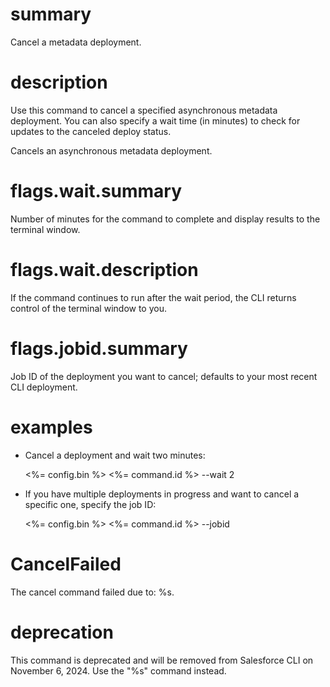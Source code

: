 # summary

Cancel a metadata deployment.

# description

Use this command to cancel a specified asynchronous metadata deployment. You can also specify a wait time (in minutes) to check for updates to the canceled deploy status.

Cancels an asynchronous metadata deployment.

# flags.wait.summary

Number of minutes for the command to complete and display results to the terminal window.

# flags.wait.description

If the command continues to run after the wait period, the CLI returns control of the terminal window to you.

# flags.jobid.summary

Job ID of the deployment you want to cancel; defaults to your most recent CLI deployment.

# examples

- Cancel a deployment and wait two minutes:

  <%= config.bin %> <%= command.id %> --wait 2

- If you have multiple deployments in progress and want to cancel a specific one, specify the job ID:

  <%= config.bin %> <%= command.id %> --jobid <jobid>

# CancelFailed

The cancel command failed due to: %s.

# deprecation

This command is deprecated and will be removed from Salesforce CLI on November 6, 2024. Use the "%s" command instead.
